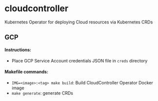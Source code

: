 # cloudcontroller

Kubernetes Operator for deploying Cloud resources via Kubernetes CRDs

## GCP

#### Instructions:

- Place GCP Service Account credentials JSON file in `creds` directory

#### Makefile commands:

- `IMG=<image>:<tag> make build`: Build CloudController Operator Docker image
- `make generate`: generate CRDs